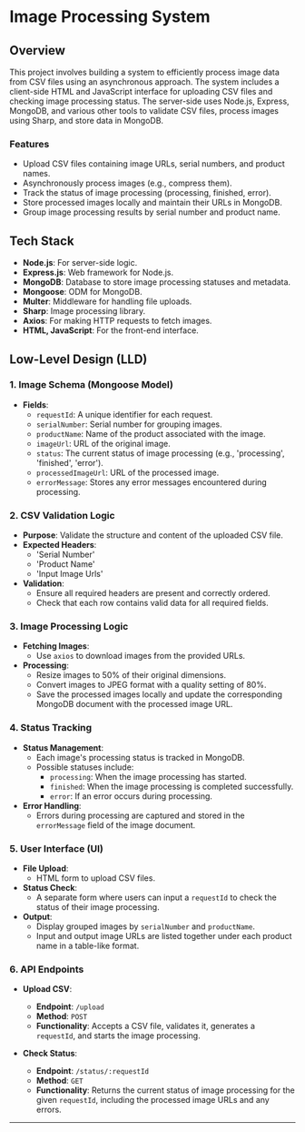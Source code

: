 # Image Processing System

## Overview

This project involves building a system to efficiently process image data from CSV files using an asynchronous approach. The system includes a client-side HTML and JavaScript interface for uploading CSV files and checking image processing status. The server-side uses Node.js, Express, MongoDB, and various other tools to validate CSV files, process images using Sharp, and store data in MongoDB.

### Features
- Upload CSV files containing image URLs, serial numbers, and product names.
- Asynchronously process images (e.g., compress them).
- Track the status of image processing (processing, finished, error).
- Store processed images locally and maintain their URLs in MongoDB.
- Group image processing results by serial number and product name.

## Tech Stack

- **Node.js**: For server-side logic.
- **Express.js**: Web framework for Node.js.
- **MongoDB**: Database to store image processing statuses and metadata.
- **Mongoose**: ODM for MongoDB.
- **Multer**: Middleware for handling file uploads.
- **Sharp**: Image processing library.
- **Axios**: For making HTTP requests to fetch images.
- **HTML, JavaScript**: For the front-end interface.

## Low-Level Design (LLD)

### **1. Image Schema (Mongoose Model)**

- **Fields**:
	- `requestId`: A unique identifier for each request.
	- `serialNumber`: Serial number for grouping images.
	- `productName`: Name of the product associated with the image.
	- `imageUrl`: URL of the original image.
	- `status`: The current status of image processing (e.g., 'processing', 'finished', 'error').
	- `processedImageUrl`: URL of the processed image.
	- `errorMessage`: Stores any error messages encountered during processing.

### **2. CSV Validation Logic**

- **Purpose**: Validate the structure and content of the uploaded CSV file.
- **Expected Headers**:
	- 'Serial Number'
	- 'Product Name'
	- 'Input Image Urls'
- **Validation**:
	- Ensure all required headers are present and correctly ordered.
	- Check that each row contains valid data for all required fields.

### **3. Image Processing Logic**

- **Fetching Images**:
	- Use `axios` to download images from the provided URLs.
- **Processing**:
	- Resize images to 50% of their original dimensions.
	- Convert images to JPEG format with a quality setting of 80%.
	- Save the processed images locally and update the corresponding MongoDB document with the processed image URL.

### **4. Status Tracking**

- **Status Management**:
	- Each image's processing status is tracked in MongoDB.
	- Possible statuses include:
		- `processing`: When the image processing has started.
		- `finished`: When the image processing is completed successfully.
		- `error`: If an error occurs during processing.
- **Error Handling**:
	- Errors during processing are captured and stored in the `errorMessage` field of the image document.

### **5. User Interface (UI)**

- **File Upload**:
	- HTML form to upload CSV files.
- **Status Check**:
	- A separate form where users can input a `requestId` to check the status of their image processing.
- **Output**:
	- Display grouped images by `serialNumber` and `productName`.
	- Input and output image URLs are listed together under each product name in a table-like format.

### **6. API Endpoints**

- **Upload CSV**:
	- **Endpoint**: `/upload`
	- **Method**: `POST`
	- **Functionality**: Accepts a CSV file, validates it, generates a `requestId`, and starts the image processing.

- **Check Status**:
	- **Endpoint**: `/status/:requestId`
	- **Method**: `GET`
	- **Functionality**: Returns the current status of image processing for the given `requestId`, including the processed image URLs and any errors.

---


